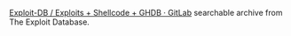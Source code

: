 
[Exploit-DB / Exploits + Shellcode + GHDB · GitLab](https://gitlab.com/exploit-database/exploitdb)
searchable archive from The Exploit Database.
